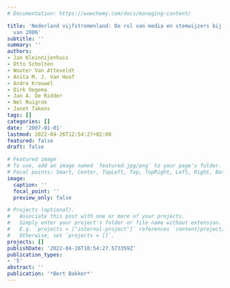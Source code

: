 ```yaml
---
# Documentation: https://wowchemy.com/docs/managing-content/

title: 'Nederland vijfstromenland: De rol van media en stemwijzers bij de verkiezingen
  van 2006'
subtitle: ''
summary: ''
authors:
- Jan Kleinnijenhuis
- Otto Scholten
- Wouter Van Atteveldt
- Anita M. J. Van Hoof
- Andre Krouwel
- Dirk Oegema
- Jan A. De Ridder
- Nel Ruigrok
- Janet Takens
tags: []
categories: []
date: '2007-01-01'
lastmod: 2022-04-26T12:54:27+02:00
featured: false
draft: false

# Featured image
# To use, add an image named `featured.jpg/png` to your page's folder.
# Focal points: Smart, Center, TopLeft, Top, TopRight, Left, Right, BottomLeft, Bottom, BottomRight.
image:
  caption: ''
  focal_point: ''
  preview_only: false

# Projects (optional).
#   Associate this post with one or more of your projects.
#   Simply enter your project's folder or file name without extension.
#   E.g. `projects = ["internal-project"]` references `content/project/deep-learning/index.md`.
#   Otherwise, set `projects = []`.
projects: []
publishDate: '2022-04-26T10:54:27.573359Z'
publication_types:
- '5'
abstract: ''
publication: '*Bert Bakker*'
---
```

